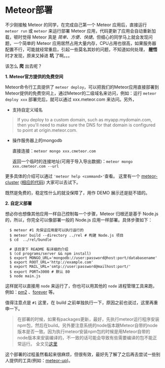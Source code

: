# Meteor部署

不少刚接触 Meteor 的同学，在完成自己第一个 Meteor 应用后，直接运行 `meteor run` 或  `meteor` 来运行部署 Meteor 应用，代码更新了应用会自动重新加载，顿时觉得 Meteor 真是 *简单、方便、快捷*。但细心的同学马上就会发现问题，一个简单的 Meteor 应用居然占用大量内存，CPU占用也很高，如果服务器配置不行，可能就经常重启，引起一些莫名其妙的问题，不知道如何处理， **醒悟** 时才发现，原来又掉进 **坑** 了啊。。。

该怎么 **爬** 出去呢？

**1. Meteor官方提供的免费空间**

Meteor命令行工具提供了 `meteor deploy`，可以把我们的Meteor应用直接部署到Meteor提供的免费空间上，通过Meteor的二级域名来访问，例如：运行 `meteor deploy xxx` 部署完后，就可以通过 xxx.meteor.com 来访问。另外，

- 支持自定义域名
> If you deploy to a custom domain, such as myapp.mydomain.com, then you'll need to make sure the DNS for that domain is configured to point at origin.meteor.com.

- 操作服务器上的mongodb

    直接连接：`meteor mongo xxx.cmeteor.com` 
    
    返回一个临时的连接地址(可用于导入导出数据)：`meteor mongo xxx.cmeteor.com --url` 

更多具体的介绍可以通过 `'meteor help <command>'`查看。
这里有一个 [meteor-cluster][1]  ([相应的代码][2]) 大家可以去试下。

既然是免费的，稳定性什么的就没保障了，用作 DEMO 展示还是挺不错的。

**2. 自定义部署**

想必你也想像其他应用一样自己控制每一个步骤，Meteor 归根还是基于 Node.js 的，所以，你完全可以像部署一般的 Node.js 应用一样部署。具体步骤如下：
 
```
  $ meteor #1 先保证应用是可以执行运行的
  $ meteor build --directory ../rel # 构建 Node.js 项目
  $ cd  ../rel/bundle

  # 该目录下 README 有详细的介绍
  $ (cd programs/server && npm install)
  $ export MONGO_URL='mongodb://user:password@host:port/databasename'
  $ export ROOT_URL='http://example.com'
  $ export MAIL_URL='smtp://user:password@mailhost:port/'
  $ export PORT=3000 # 默认 80
  $ node main.js
```
这样就可以直接用 `node` 来运行了，你也可以用其他的 `node` 进程管理工具来跑，例如：[pm2][3] 、[forever][4] 等。
    
值得注意点是 `#1` 这里，在 build 之前单独执行一下，原因之前也说过，这里再重申一下。


> 在部署的时候，如果有packages更新，最好，先执行meteor运行程序安装npm包，然后在build。另外要注意系统的node版本跟Meteor自带的node版本是否一致。因为执行meteor安装npm包的时候是用Meteor自带的node版本来安装编译的，不一致的话可能会导致有些需要编译的包不能正常运行。
> 全文见[这里][6]


这个部署的过程虽然看起来很麻烦，但很有效，最好先了解了之后再去尝试一些别人提供的工具(例如：[meteor-up][5])。


  [1]: http://meteor-cluster.meteor.com/
  [2]: https://github.com/cmeteor-org/meteor-cluster
  [3]: https://github.com/Unitech/PM2
  [4]: https://github.com/foreverjs/forever
  [5]: https://github.com/arunoda/meteor-up
  [6]: http://cmeteor.org/t/meteor-npm/31
